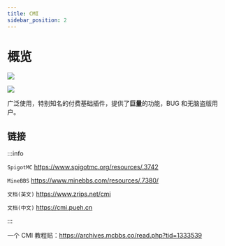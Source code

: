 ```yaml
---
title: CMI
sidebar_position: 2
---
```


# 概览

![](_images/1.jpg)

![](_images/2.png)

广泛使用，特别知名的付费基础插件，提供了**巨量**的功能，BUG 和无脑盗版用户。

## 链接

:::info

`SpigotMC` https://www.spigotmc.org/resources/.3742

`MineBBS` https://www.minebbs.com/resources/.7380/

`文档(英文)` https://www.zrips.net/cmi

`文档(中文)` https://cmi.pueh.cn

:::

一个 CMI 教程贴：https://archives.mcbbs.co/read.php?tid=1333539
